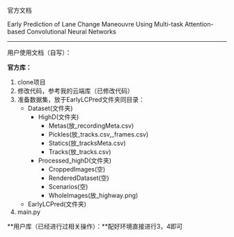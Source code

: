  官方文档

Early Prediction of Lane Change Maneouvre Using Multi-task Attention-based Convolutional Neural Networks

------

用户使用文档（自写）：

**官方库：**

1. clone项目
2. 修改代码，参考我的云端库（已修改代码）
3. 准备数据集，放于EarlyLCPred文件夹同目录：
   - Dataset(文件夹)
     - HighD(文件夹)
       - Metas(放_recordingMeta.csv)
       - Pickles(放_tracks.csv,_frames.csv)
       - Statics(放_tracksMeta.csv)
       - Tracks(放_tracks.csv)
     - Processed_highD(文件夹)
       - CroppedImages(空)
       - RenderedDataset(空)
       - Scenarios(空)
       - WholeImages(放_highway.png)
   - EarlyLCPred(文件夹)
4. main.py

**用户库（已经进行过相关操作）：**配好环境直接进行3，4即可
